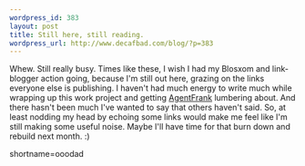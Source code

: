 ```yaml
--- 
wordpress_id: 383
layout: post
title: Still here, still reading.
wordpress_url: http://www.decafbad.com/blog/?p=383
---
```

Whew.  Still really busy.  Times like these, I wish I had my Blosxom and link-blogger action going, because I'm still out here, grazing on the links everyone else is publishing.  I haven't had much energy to write much while wrapping up this work project and getting <a href="http://www.decafbad.com/twiki/bin/view/Main/AgentFrank">AgentFrank</a> lumbering about.  And there hasn't been much I've wanted to say that others haven't said.  So, at least nodding my head by echoing some links would make me feel like I'm still making some useful noise.
Maybe I'll have time for that burn down and rebuild next month.  :)
<!--more-->
shortname=ooodad
